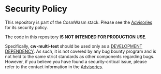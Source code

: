 # Security Policy

This repository is part of the CosmWasm stack.
Please see the [Advisories] for its security policy.

The code in this repository **IS NOT INTENDED FOR PRODUCTION USE**.

Specifically, **cw-multi-test** should be used only as a [DEVELOPMENT DEPENDENCY].
As such, it is not covered by any bug bounty program and is not held
to the same strict standards as other components regarding bugs.
However, if you believe you have found a security-critical issue,
please refer to the contact information in the [Advisories].

[DEVELOPMENT DEPENDENCY]: https://doc.rust-lang.org/cargo/reference/specifying-dependencies.html#development-dependencies
[Advisories]: https://github.com/CosmWasm/advisories/blob/main/SECURITY.md
